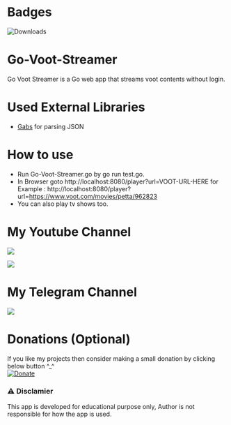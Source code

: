 # Badges
![Downloads](https://img.shields.io/github/downloads/henry-richard7/Go-Voot-Streamer/total.svg?style=for-the-badge&logo=github)

# Go-Voot-Streamer
Go Voot Streamer is a Go web app that streams voot contents without login.

# Used External Libraries
* [Gabs](https://github.com/Jeffail/gabs/) for parsing JSON

# How to use
* Run Go-Voot-Streamer.go by go run test.go.
* In Browser goto http://localhost:8080/player?url=VOOT-URL-HERE for Example : http://localhost:8080/player?url=https://www.voot.com/movies/petta/962823
* You can also play tv shows too.

# My Youtube Channel
[![](https://img.shields.io/badge/Subscribe-red?style=for-the-badge&logo=YouTube)](https://www.youtube.com/channel/UCVGasc5jr45eZUpZNHvbtWQ)

[![](https://img.shields.io/youtube/channel/subscribers/UCVGasc5jr45eZUpZNHvbtWQ?style=social)](https://www.youtube.com/channel/UCVGasc5jr45eZUpZNHvbtWQ)

# My Telegram Channel
[![](https://img.shields.io/badge/Telegram-Join%20Now-blue?style=for-the-badge&logo=Telegram)](https://t.me/cracked4free)

# Donations (Optional)
If you like my projects then consider making a small donation by clicking below button ^_^
<br/>
[![Donate](https://img.shields.io/badge/Donate-PayPal-blue.svg)](https://www.paypal.com/paypalme/henryrics)

### ⚠ Disclamier
This app is developed for educational purpose only, Author is not responsible for how the app is used.
